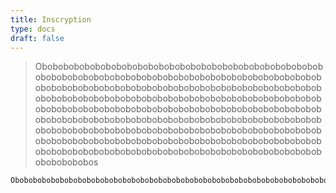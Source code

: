 ```yaml
---
title: Inscryption
type: docs
draft: false
---
```


> Obobobobobobobobobobobobobobobobobobobobobobobobobobobobobobobobobobobobobobobobobobobobobobobobobobobobobobobobobobobobobobobobobobobobobobobobobobobobobobobobobobobobobobobobobobobobobobobobobobobobobobobobobobobobobobobobobobobobobobobobobobobobobobobobobobobobobobobobobobobobobobobobobobobobobobobobobobobobobobobobobobobobobobobobobobobobobobobobobobobobobobobobobobobobobobobobobobobobobobobobobobobobobobobobobobobobobobobobobobobobobobobobobobobobobobobobobobobobobobobobobobobobobobobobos

```plaintext {filename="Copy to clipboard"}
Obobobobobobobobobobobobobobobobobobobobobobobobobobobobobobobobobobobobobobobobobobobobobobobobobobobobobobobobobobobobobobobobobobobobobobobobobobobobobobobobobobobobobobobobobobobobobobobobobobobobobobobobobobobobobobobobobobobobobobobobobobobobobobobobobobobobobobobobobobobobobobobobobobobobobobobobobobobobobobobobobobobobobobobobobobobobobobobobobobobobobobobobobobobobobobobobobobobobobobobobobobobobobobobobobobobobobobobobobobobobobobobobobobobobobobobobobobobobobobobobobobobobobobobobos
```
